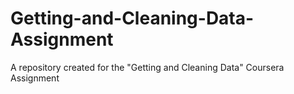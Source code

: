 # Getting-and-Cleaning-Data-Assignment
A repository created for the "Getting and Cleaning Data" Coursera Assignment
